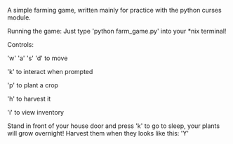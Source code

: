 A simple farming game, written mainly for practice with the python curses module.

Running the game:
Just type 'python farm_game.py' into your *nix terminal!

Controls:

'w' 'a' 's' 'd' to move

'k' to interact when prompted

'p' to plant a crop

'h' to harvest it

'i' to view inventory

Stand in front of your house door and press 'k' to go to sleep, your plants will grow overnight! Harvest them when they looks like this: 'Y'
